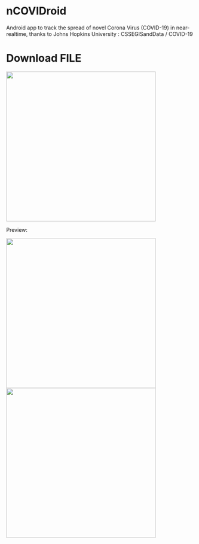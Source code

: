 # nCOVIDroid
Android app to track the spread of novel Corona Virus (COVID-19) in near-realtime, thanks to Johns Hopkins University : CSSEGISandData / COVID-19 

<H1 id="raw-url" href="https://github.com/DineshNeupane/nCOVIDroid/releases/download/v1.0/ncovdroid.apk">Download FILE</H1>

<img src="https://github.com/DineshNeupane/nCOVIDroid/blob/master/screenshots/download.png" href="https://github.com/DineshNeupane/nCOVIDroid/releases/download/v1.0/ncovdroid.apk" width="400" />

Preview: 
<p float="left">
  <img src="https://github.com/DineshNeupane/nCOVIDroid/blob/master/screenshots/screenshot_1.jpg" width="400" />
  <img src="https://github.com/DineshNeupane/nCOVIDroid/blob/master/screenshots/screenshot_2.jpg" width="400" /> 
</p>
